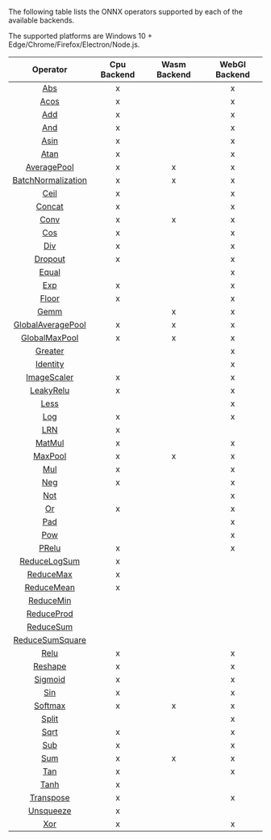 The following table lists the ONNX operators supported by each of the available backends.

The supported platforms are Windows 10 + Edge/Chrome/Firefox/Electron/Node.js.

|                                               Operator                                                 | Cpu Backend | Wasm Backend | WebGl Backend |
|:------------------------------------------------------------------------------------------------------:|:-----------:|:------------:|:-------------:|
|                [Abs](https://github.com/onnx/onnx/blob/rel-1.2.3/docs/Operators.md#Abs)                |      x      |              |       x       |
|               [Acos](https://github.com/onnx/onnx/blob/rel-1.2.3/docs/Operators.md#Acos)               |      x      |              |       x       |
|                [Add](https://github.com/onnx/onnx/blob/rel-1.2.3/docs/Operators.md#Add)                |      x      |              |       x       |
|                [And](https://github.com/onnx/onnx/blob/rel-1.2.3/docs/Operators.md#And)                |      x      |              |       x       |
|               [Asin](https://github.com/onnx/onnx/blob/rel-1.2.3/docs/Operators.md#Asin)               |      x      |              |       x       |
|               [Atan](https://github.com/onnx/onnx/blob/rel-1.2.3/docs/Operators.md#Atan)               |      x      |              |       x       |
|        [AveragePool](https://github.com/onnx/onnx/blob/rel-1.2.3/docs/Operators.md#AveragePool)        |      x      |       x      |       x       |
| [BatchNormalization](https://github.com/onnx/onnx/blob/rel-1.2.3/docs/Operators.md#BatchNormalization) |      x      |       x      |       x       |
|               [Ceil](https://github.com/onnx/onnx/blob/rel-1.2.3/docs/Operators.md#Ceil)               |      x      |              |       x       |
|             [Concat](https://github.com/onnx/onnx/blob/rel-1.2.3/docs/Operators.md#Concat)             |      x      |              |       x       |
|               [Conv](https://github.com/onnx/onnx/blob/rel-1.2.3/docs/Operators.md#Conv)               |      x      |       x      |       x       |
|                [Cos](https://github.com/onnx/onnx/blob/rel-1.2.3/docs/Operators.md#Cos)                |      x      |              |       x       |
|                [Div](https://github.com/onnx/onnx/blob/rel-1.2.3/docs/Operators.md#Div)                |      x      |              |       x       |
|            [Dropout](https://github.com/onnx/onnx/blob/rel-1.2.3/docs/Operators.md#Dropout)            |      x      |              |       x       |
|              [Equal](https://github.com/onnx/onnx/blob/rel-1.2.3/docs/Operators.md#Equal)              |             |              |       x       |
|                [Exp](https://github.com/onnx/onnx/blob/rel-1.2.3/docs/Operators.md#Exp)                |      x      |              |       x       |
|              [Floor](https://github.com/onnx/onnx/blob/rel-1.2.3/docs/Operators.md#Floor)              |      x      |              |       x       |
|               [Gemm](https://github.com/onnx/onnx/blob/rel-1.2.3/docs/Operators.md#Gemm)               |             |       x      |       x       |
|  [GlobalAveragePool](https://github.com/onnx/onnx/blob/rel-1.2.3/docs/Operators.md#GlobalAveragePool)  |      x      |       x      |       x       |
|      [GlobalMaxPool](https://github.com/onnx/onnx/blob/rel-1.2.3/docs/Operators.md#GlobalMaxPool)      |      x      |       x      |       x       |
|            [Greater](https://github.com/onnx/onnx/blob/rel-1.2.3/docs/Operators.md#Greater)            |             |              |       x       |
|           [Identity](https://github.com/onnx/onnx/blob/rel-1.2.3/docs/Operators.md#Identity)           |             |              |       x       |
|        [ImageScaler](https://github.com/onnx/onnx/blob/rel-1.2.3/docs/Operators.md#ImageScaler)        |      x      |              |       x       |
|          [LeakyRelu](https://github.com/onnx/onnx/blob/rel-1.2.3/docs/Operators.md#LeakyRelu)          |      x      |              |       x       |
|               [Less](https://github.com/onnx/onnx/blob/rel-1.2.3/docs/Operators.md#Less)               |             |              |       x       |
|                [Log](https://github.com/onnx/onnx/blob/rel-1.2.3/docs/Operators.md#Log)                |      x      |              |       x       |
|                [LRN](https://github.com/onnx/onnx/blob/rel-1.2.3/docs/Operators.md#LRN)                |      x      |              |               |
|             [MatMul](https://github.com/onnx/onnx/blob/rel-1.2.3/docs/Operators.md#MatMul)             |      x      |              |       x       |
|            [MaxPool](https://github.com/onnx/onnx/blob/rel-1.2.3/docs/Operators.md#MaxPool)            |      x      |       x      |       x       |
|                [Mul](https://github.com/onnx/onnx/blob/rel-1.2.3/docs/Operators.md#Mul)                |      x      |              |       x       |
|                [Neg](https://github.com/onnx/onnx/blob/rel-1.2.3/docs/Operators.md#Neg)                |      x      |              |       x       |
|                [Not](https://github.com/onnx/onnx/blob/rel-1.2.3/docs/Operators.md#Not)                |             |              |       x       |
|                 [Or](https://github.com/onnx/onnx/blob/rel-1.2.3/docs/Operators.md#Or)                 |      x      |              |       x       |
|                [Pad](https://github.com/onnx/onnx/blob/rel-1.2.3/docs/Operators.md#Pad)                |             |              |       x       |
|                [Pow](https://github.com/onnx/onnx/blob/rel-1.2.3/docs/Operators.md#Pow)                |             |              |       x       |
|              [PRelu](https://github.com/onnx/onnx/blob/rel-1.2.3/docs/Operators.md#PRelu)              |      x      |              |       x       |
|       [ReduceLogSum](https://github.com/onnx/onnx/blob/rel-1.2.3/docs/Operators.md#ReduceLogSum)       |      x      |              |               |
|          [ReduceMax](https://github.com/onnx/onnx/blob/rel-1.2.3/docs/Operators.md#ReduceMax)          |      x      |              |               |
|         [ReduceMean](https://github.com/onnx/onnx/blob/rel-1.2.3/docs/Operators.md#ReduceMean)         |      x      |              |               |
|          [ReduceMin](https://github.com/onnx/onnx/blob/rel-1.2.3/docs/Operators.md#AReduceMin)         |             |              |               |
|         [ReduceProd](https://github.com/onnx/onnx/blob/rel-1.2.3/docs/Operators.md#AReduceProd)        |             |              |               |
|          [ReduceSum](https://github.com/onnx/onnx/blob/rel-1.2.3/docs/Operators.md#AReduceSum)         |             |              |               |
|    [ReduceSumSquare](https://github.com/onnx/onnx/blob/rel-1.2.3/docs/Operators.md#AReduceSumSquare)   |             |              |               |
|               [Relu](https://github.com/onnx/onnx/blob/rel-1.2.3/docs/Operators.md#Relu)               |      x      |              |       x       |
|            [Reshape](https://github.com/onnx/onnx/blob/rel-1.2.3/docs/Operators.md#Reshape)            |      x      |              |       x       |
|            [Sigmoid](https://github.com/onnx/onnx/blob/rel-1.2.3/docs/Operators.md#Sigmoid)            |      x      |              |       x       |
|                [Sin](https://github.com/onnx/onnx/blob/rel-1.2.3/docs/Operators.md#Sin)                |      x      |              |       x       |
|            [Softmax](https://github.com/onnx/onnx/blob/rel-1.2.3/docs/Operators.md#Softmax)            |      x      |       x      |       x       |
|              [Split](https://github.com/onnx/onnx/blob/rel-1.2.3/docs/Operators.md#Split)              |             |              |       x       |
|               [Sqrt](https://github.com/onnx/onnx/blob/rel-1.2.3/docs/Operators.md#Sqrt)               |      x      |              |       x       |
|                [Sub](https://github.com/onnx/onnx/blob/rel-1.2.3/docs/Operators.md#Sub)                |      x      |              |       x       |
|                [Sum](https://github.com/onnx/onnx/blob/rel-1.2.3/docs/Operators.md#Sum)                |      x      |       x      |       x       |
|                [Tan](https://github.com/onnx/onnx/blob/rel-1.2.3/docs/Operators.md#Tan)                |      x      |              |       x       |
|               [Tanh](https://github.com/onnx/onnx/blob/rel-1.2.3/docs/Operators.md#Tanh)               |      x      |              |               |
|          [Transpose](https://github.com/onnx/onnx/blob/rel-1.2.3/docs/Operators.md#Transpose)          |      x      |              |       x       |
|          [Unsqueeze](https://github.com/onnx/onnx/blob/rel-1.2.3/docs/Operators.md#Unsqueeze)          |      x      |              |               |
|                [Xor](https://github.com/onnx/onnx/blob/rel-1.2.3/docs/Operators.md#Xor)                |      x      |              |       x       |
